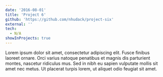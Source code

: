 ```yaml
---
date: '2016-08-01'
title: 'Project 6'
github: 'https://github.com/nhudack/project-six'
external: ''
tech:
  - N/A
showInProjects: true
---
```


Lorem ipsum dolor sit amet, consectetur adipiscing elit. Fusce finibus laoreet ornare. Orci varius natoque penatibus et magnis dis parturient montes, nascetur ridiculus mus. Sed in nibh eu sapien vulputate mollis sit amet nec metus. Ut placerat turpis lorem, ut aliquet odio feugiat sit amet.
